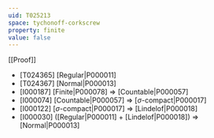```yaml
---
uid: T025213
space: tychonoff-corkscrew
property: finite
value: false
---
```

[[Proof]]

* [T024365] [Regular|P000011]
* [T024367] [Normal|P000013]
* [I000187] [Finite|P000078] => [Countable|P000057]
* [I000074] [Countable|P000057] => [$\sigma$-compact|P000017]
* [I000122] [$\sigma$-compact|P000017] => [Lindelof|P000018]
* [I000030] ([Regular|P000011] + [Lindelof|P000018]) => [Normal|P000013]

